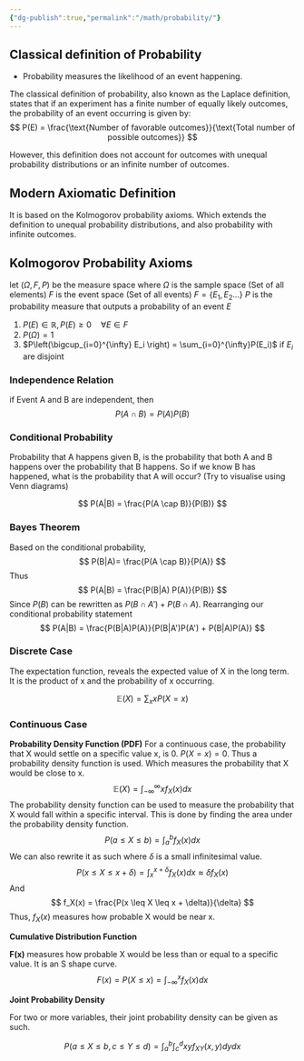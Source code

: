 ```yaml
---
{"dg-publish":true,"permalink":"/math/probability/"}
---
```



## Classical definition of Probability 
- Probability measures the likelihood of an event happening. 

The classical definition of probability, also known as the Laplace definition, states that if an experiment has a finite number of equally likely outcomes, the probability of an event occurring is given by:
$$
P(E) = \frac{\text{Number of favorable outcomes}}{\text{Total number of possible outcomes}}
$$

However, this definition does not account for outcomes with unequal probability distributions or an infinite number of outcomes.
## Modern Axiomatic Definition

It is based on the Kolmogorov probability axioms. Which extends the definition to unequal probability distributions, and also probability with infinite outcomes.
## Kolmogorov Probability Axioms
let $(\Omega, F,P)$ be the measure space where 
$\Omega$ is the sample space (Set of all elements)
$F$ is the event space (Set of all events) $F = \{E_1, E_2 \dots \}$ 
$P$ is the probability measure that outputs a probability of an event $E$ 

1. $P(E) \in \mathbb{R}, P(E) \geq 0 \quad \forall E \in F$  
2. $P(\Omega) = 1$ 
3. $P\left(\bigcup_{i=0}^{\infty} E_i \right) = \sum_{i=0}^{\infty}P(E_i)$  if $E_i$ are disjoint 

### Independence Relation

if Event A and B are independent, then
$$
P(A \cap B) = P(A) P(B)
$$
### **Conditional Probability**

Probability that A happens given B, is the probability that both A and B happens over the probability that B happens. So if we know B has happened, what is the probability that A will occur? (Try to visualise using Venn diagrams)

$$
P(A|B) = \frac{P(A \cap B)}{P(B)}
$$
### **Bayes Theorem**
Based on the conditional probability, 
$$
P(B|A)= \frac{P(A \cap B)}{P(A)}
$$
Thus
$$
P(A|B) = \frac{P(B|A) P(A)}{P(B)}
$$
Since $P(B)$ can be rewritten as $P(B \cap A') + P(B \cap A)$. Rearranging our conditional probability statement
$$
P(A|B) = \frac{P(B|A)P(A)}{P(B|A')P(A') + P(B|A)P(A)}
$$

### Discrete Case

The expectation function, reveals the expected value of X in the long term. It is the product of x and the probability of x occurring.

$$
\mathbb{E}(X) = \sum_x{x P(X=x)}
$$
### Continuous Case

**Probability Density Function (PDF)**
For a continuous case, the probability that X would settle on a specific value x, is 0. $P(X=x) = 0$. Thus a probability density function is used. Which measures the probability that X would be close to x. 
$$
\mathbb{E}(X) = \int_{-\infty}^{\infty} x f_X(x) dx
$$
The probability density function can be used to measure the probability that X would fall within a specific interval. This is done by finding the area under the probability density function.
$$
P(a \leq X \leq b) = \int_a^b f_X(x) dx
$$
We can also rewrite it as such where $\delta$ is a small infinitesimal value. 
$$
P(x \leq X \leq x + \delta ) = \int_x^{x+\delta} f_X(x) dx \approx \delta f_X(x)
$$
And
$$
f_X(x) = \frac{P(x \leq X \leq x + \delta)}{\delta}
$$
Thus, $f_X(x)$ measures how probable X would be near x.

**Cumulative Distribution Function**

**F(x)** measures how probable X would be less than or equal to a specific value. It is an S shape curve.
$$
F(x) = P(X \leq x) = \int_{-\infty}^{x} f_X(x) dx
$$

**Joint Probability Density**

For two or more variables, their joint probability density can be given as such.

$$
P(a \leq X \leq b, c \leq Y \leq d) = \int_a^b \int_c^d xy f_{XY}(x,y) dy dx
$$


